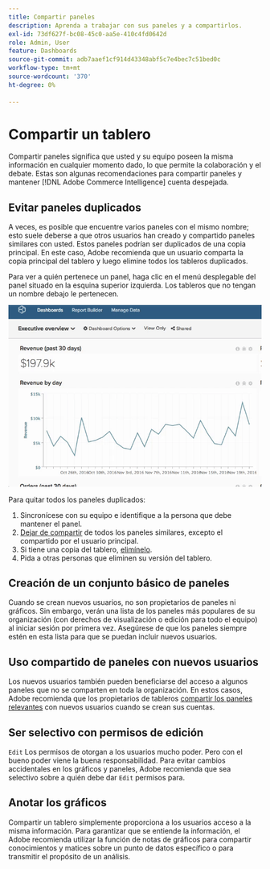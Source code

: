 ```yaml
---
title: Compartir paneles
description: Aprenda a trabajar con sus paneles y a compartirlos.
exl-id: 73df627f-bc08-45c0-aa5e-410c4fd0642d
role: Admin, User
feature: Dashboards
source-git-commit: adb7aaef1cf914d43348abf5c7e4bec7c51bed0c
workflow-type: tm+mt
source-wordcount: '370'
ht-degree: 0%

---
```


# Compartir un tablero

Compartir paneles significa que usted y su equipo poseen la misma información en cualquier momento dado, lo que permite la colaboración y el debate. Estas son algunas recomendaciones para compartir paneles y mantener [!DNL Adobe Commerce Intelligence] cuenta despejada.

## Evitar paneles duplicados

A veces, es posible que encuentre varios paneles con el mismo nombre; esto suele deberse a que otros usuarios han creado y compartido paneles similares con usted. Estos paneles podrían ser duplicados de una copia principal. En este caso, Adobe recomienda que un usuario comparta la copia principal del tablero y luego elimine todos los tableros duplicados.

Para ver a quién pertenece un panel, haga clic en el menú desplegable del panel situado en la esquina superior izquierda. Los tableros que no tengan un nombre debajo le pertenecen.

![](../../mbi/assets/Dash_ownership.gif)

Para quitar todos los paneles duplicados:

1. Sincronícese con su equipo e identifique a la persona que debe mantener el panel.
1. [Dejar de compartir](../data-user/dashboards/leave-dashboard.md) de todos los paneles similares, excepto el compartido por el usuario principal.
1. Si tiene una copia del tablero, [elimínelo](../data-user/dashboards/deleting-dashboard.md).
1. Pida a otras personas que eliminen su versión del tablero.

## Creación de un conjunto básico de paneles

Cuando se crean nuevos usuarios, no son propietarios de paneles ni gráficos. Sin embargo, verán una lista de los paneles más populares de su organización (con derechos de visualización o edición para todo el equipo) al iniciar sesión por primera vez. Asegúrese de que los paneles siempre estén en esta lista para que se puedan incluir nuevos usuarios.

## Uso compartido de paneles con nuevos usuarios

Los nuevos usuarios también pueden beneficiarse del acceso a algunos paneles que no se comparten en toda la organización. En estos casos, Adobe recomienda que los propietarios de tableros [compartir los paneles relevantes](../data-user/dashboards/share-dashboard-with-users.md) con nuevos usuarios cuando se crean sus cuentas.

## Ser selectivo con permisos de edición

`Edit` Los permisos de otorgan a los usuarios mucho poder. Pero con el bueno poder viene la buena responsabilidad. Para evitar cambios accidentales en los gráficos y paneles, Adobe recomienda que sea selectivo sobre a quién debe dar `Edit` permisos para.

## Anotar los gráficos

Compartir un tablero simplemente proporciona a los usuarios acceso a la misma información. Para garantizar que se entiende la información, el Adobe recomienda utilizar la función de notas de gráficos para compartir conocimientos y matices sobre un punto de datos específico o para transmitir el propósito de un análisis.

